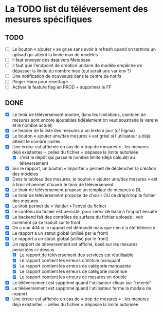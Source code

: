 # La TODO list du téléversement des mesures spécifiques

## TODO

- [ ] Le bouton « ajouter » se grise sans avoir à refresh quand on termine un upload qui atteint la limite max de modèles
- [ ] Il faut envoyer des data vers Metabase
- [ ] Il faut que l'endpoint de création unitaire de modèle empêche de dépasser la limite du nombre max (qui serait une var env ?)
- [ ] Une notification de nouveauté dans le centre de notifs
- [ ] Pinger Hana pour recettage
- [ ] Activer le feature flag en PROD + supprimer le FF

## DONE

- [x] Le tiroir de téléversement montre, dans les limitations, combien de mesures sont encore ajoutables (idéalement on veut soustraire la varenv et le nombre actuel)
- [x] Le header de la liste des mesures a un texte à jour (cf Figma)
- [x] Le bouton « ajouter une/des mesures » est grisé si l'utilisateur a déjà atteint le nombre limites
- [x] Une erreur est affichée en cas de « trop de mesures » : les mesures déjà existantes + celles du fichier = dépasse la limite autorisée
  - [x] c'est le dépôt qui passe le nombre limite (déjà calculé) au téléversement
- [x] Sur le rapport, un bouton « Importer » permet de déclencher la création des modèles
- [x] Dans le tableau des mesures, le bouton « ajouter une/des mesures » est à tiroir et permet d'ouvrir le tiroir de téléversement
- [x] Le tiroir de téléversement propose un template de mesures à DL
- [x] Le tiroir de téléversement propose de choisir OU de drap/drop le fichier des mesures
- [x] Le tiroir permet de « Valider » l'envoi du fichier
- [x] Le contenu du fichier est persisté, pour servir de base à l'import ensuite
- [x] Le backend fait des contrôles de surface du fichier uploadé : voir comment ça se traduit sur le front
- [x] On a une 404 si le rapport est démandé mais que rien n'a été téléversé
- [x] Le rapport a un statut global (utilisé par le front)
- [x] Le rapport a un statut global (utilisé par le front)
- [x] Un rapport de téléversement est affiché, basé sur les mesures persistées ci-dessus
  - [x] Le rapport de téléversement des services est réutilisable
  - [x] Le rapport contient les erreurs d'intitulé manquant
  - [x] Le rapport contient les erreurs de catégorie manquante
  - [x] Le rapport contient les erreurs de catégorie inconnue
  - [x] Le rapport contient les erreurs de mesures en double
- [x] Le téléversement est supprimé quand l'utilisateur clique sur "retente"
- [x] Le téléversement est supprimé quand l'utilisateur ferme la modale de rapport
- [x] Une erreur est affichée en cas de « trop de mesures » : les mesures déjà existantes + celles du fichier = dépasse la limite autorisée
